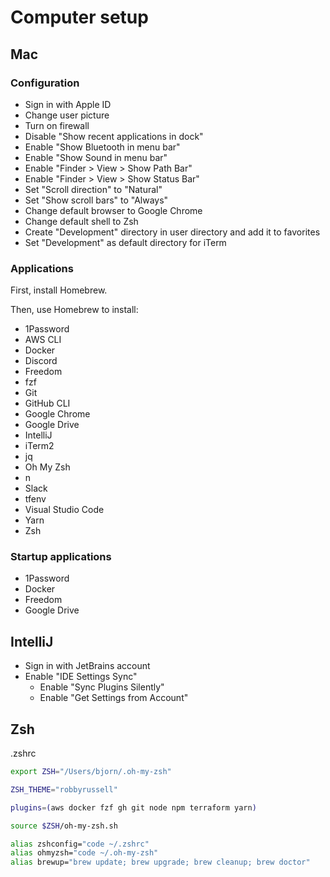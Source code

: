 # Computer setup

## Mac

### Configuration

* Sign in with Apple ID
* Change user picture
* Turn on firewall
* Disable "Show recent applications in dock"
* Enable "Show Bluetooth in menu bar"
* Enable "Show Sound in menu bar"
* Enable "Finder > View > Show Path Bar"
* Enable "Finder > View > Show Status Bar"
* Set "Scroll direction" to "Natural"
* Set "Show scroll bars" to "Always"
* Change default browser to Google Chrome
* Change default shell to Zsh
* Create "Development" directory in user directory and add it to favorites
* Set "Development" as default directory for iTerm

### Applications

First, install Homebrew.

Then, use Homebrew to install:

* 1Password
* AWS CLI
* Docker
* Discord
* Freedom
* fzf
* Git
* GitHub CLI
* Google Chrome
* Google Drive
* IntelliJ
* iTerm2
* jq
* Oh My Zsh
* n
* Slack
* tfenv
* Visual Studio Code
* Yarn
* Zsh

### Startup applications

* 1Password
* Docker
* Freedom
* Google Drive

## IntelliJ

* Sign in with JetBrains account
* Enable "IDE Settings Sync"
    * Enable "Sync Plugins Silently"
    * Enable "Get Settings from Account"

## Zsh

.zshrc

```bash
export ZSH="/Users/bjorn/.oh-my-zsh"

ZSH_THEME="robbyrussell"

plugins=(aws docker fzf gh git node npm terraform yarn)

source $ZSH/oh-my-zsh.sh

alias zshconfig="code ~/.zshrc"
alias ohmyzsh="code ~/.oh-my-zsh"
alias brewup="brew update; brew upgrade; brew cleanup; brew doctor"
```